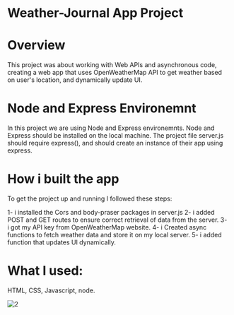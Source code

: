 # Weather-Journal App Project

# Overview
This project was about working with Web APIs and asynchronous code, creating a web app that uses OpenWeatherMap API to get weather based on user's location, and dynamically update UI.

# Node and Express Environemnt
In this project we are using Node and Express environemnts. Node and Express should be installed on the local machine. The project file server.js should require express(), and should create an instance of their app using express.

# How i built the app
To get the project up and running I followed these steps:

1- i installed the Cors and body-praser packages in server.js
2- i added POST and GET routes to ensure correct retrieval of data from the server.
3- i got my API key  from OpenWeatherMap website.
4- i Created async functions to fetch weather data and store it on my local server.
5- i added function that updates UI dynamically.

# What I used: 
HTML, CSS, Javascript, node.

![2](https://user-images.githubusercontent.com/91816795/135740623-2186febc-accb-49d2-bacd-8fc468abad11.PNG)
